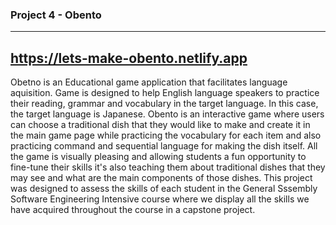 ### Project 4 - Obento
------------------------------------
https://lets-make-obento.netlify.app
---------------------------------------
Obetno is an Educational game application that facilitates language aquisition. Game is designed to help English language speakers to practice their reading, grammar and vocabulary in the target language. In this case, the target language is Japanese. Obento is an interactive game where users can choose a traditional dish that they would like to make and create it in the main game page while practicing the vocabulary for each item and also practicing command and sequential language for making the dish itself. All the game is visually pleasing and allowing students a fun opportunity to fine-tune their skills it's also teaching them about traditional dishes that they may see and what are the main components of those dishes. This project was designed to assess the skills of each student in the General Sssembly Software Engineering Intensive course where we display all the skills we have acquired throughout the course in a capstone project. 

